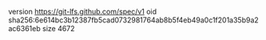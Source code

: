 version https://git-lfs.github.com/spec/v1
oid sha256:6e614bc3b12387fb5cad0732981764ab8b5f4eb49a0c1f201a35b9a2ac6361eb
size 4672
